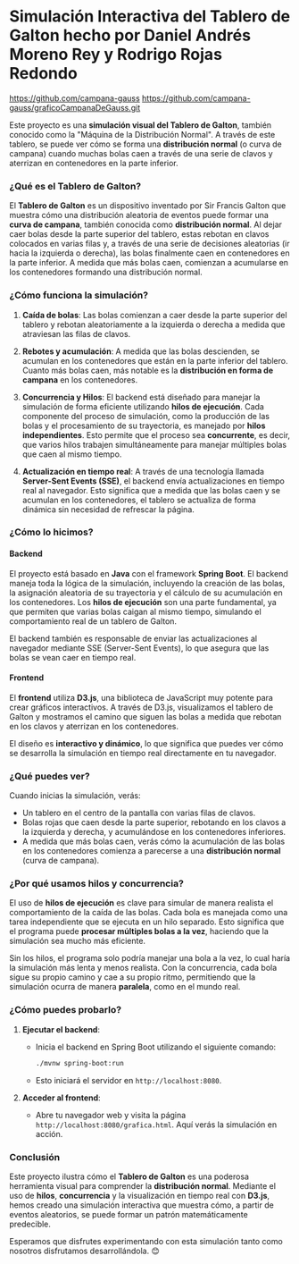 # Simulación Interactiva del Tablero de Galton hecho por Daniel Andrés Moreno Rey y Rodrigo Rojas Redondo

https://github.com/campana-gauss
https://github.com/campana-gauss/graficoCampanaDeGauss.git

Este proyecto es una **simulación visual del Tablero de Galton**, también conocido como la "Máquina de la Distribución Normal". A través de este tablero, se puede ver cómo se forma una **distribución normal** (o curva de campana) cuando muchas bolas caen a través de una serie de clavos y aterrizan en contenedores en la parte inferior.

### ¿Qué es el Tablero de Galton?

El **Tablero de Galton** es un dispositivo inventado por Sir Francis Galton que muestra cómo una distribución aleatoria de eventos puede formar una **curva de campana**, también conocida como **distribución normal**. Al dejar caer bolas desde la parte superior del tablero, estas rebotan en clavos colocados en varias filas y, a través de una serie de decisiones aleatorias (ir hacia la izquierda o derecha), las bolas finalmente caen en contenedores en la parte inferior. A medida que más bolas caen, comienzan a acumularse en los contenedores formando una distribución normal.

### ¿Cómo funciona la simulación?

1. **Caída de bolas**: Las bolas comienzan a caer desde la parte superior del tablero y rebotan aleatoriamente a la izquierda o derecha a medida que atraviesan las filas de clavos.
   
2. **Rebotes y acumulación**: A medida que las bolas descienden, se acumulan en los contenedores que están en la parte inferior del tablero. Cuanto más bolas caen, más notable es la **distribución en forma de campana** en los contenedores.

3. **Concurrencia y Hilos**: El backend está diseñado para manejar la simulación de forma eficiente utilizando **hilos de ejecución**. Cada componente del proceso de simulación, como la producción de las bolas y el procesamiento de su trayectoria, es manejado por **hilos independientes**. Esto permite que el proceso sea **concurrente**, es decir, que varios hilos trabajen simultáneamente para manejar múltiples bolas que caen al mismo tiempo.

4. **Actualización en tiempo real**: A través de una tecnología llamada **Server-Sent Events (SSE)**, el backend envía actualizaciones en tiempo real al navegador. Esto significa que a medida que las bolas caen y se acumulan en los contenedores, el tablero se actualiza de forma dinámica sin necesidad de refrescar la página.

### ¿Cómo lo hicimos?

#### Backend

El proyecto está basado en **Java** con el framework **Spring Boot**. El backend maneja toda la lógica de la simulación, incluyendo la creación de las bolas, la asignación aleatoria de su trayectoria y el cálculo de su acumulación en los contenedores. Los **hilos de ejecución** son una parte fundamental, ya que permiten que varias bolas caigan al mismo tiempo, simulando el comportamiento real de un tablero de Galton.

El backend también es responsable de enviar las actualizaciones al navegador mediante SSE (Server-Sent Events), lo que asegura que las bolas se vean caer en tiempo real.

#### Frontend

El **frontend** utiliza **D3.js**, una biblioteca de JavaScript muy potente para crear gráficos interactivos. A través de D3.js, visualizamos el tablero de Galton y mostramos el camino que siguen las bolas a medida que rebotan en los clavos y aterrizan en los contenedores.

El diseño es **interactivo y dinámico**, lo que significa que puedes ver cómo se desarrolla la simulación en tiempo real directamente en tu navegador.

### ¿Qué puedes ver?

Cuando inicias la simulación, verás:

- Un tablero en el centro de la pantalla con varias filas de clavos.
- Bolas rojas que caen desde la parte superior, rebotando en los clavos a la izquierda y derecha, y acumulándose en los contenedores inferiores.
- A medida que más bolas caen, verás cómo la acumulación de las bolas en los contenedores comienza a parecerse a una **distribución normal** (curva de campana).

### ¿Por qué usamos hilos y concurrencia?

El uso de **hilos de ejecución** es clave para simular de manera realista el comportamiento de la caída de las bolas. Cada bola es manejada como una tarea independiente que se ejecuta en un hilo separado. Esto significa que el programa puede **procesar múltiples bolas a la vez**, haciendo que la simulación sea mucho más eficiente.

Sin los hilos, el programa solo podría manejar una bola a la vez, lo cual haría la simulación más lenta y menos realista. Con la concurrencia, cada bola sigue su propio camino y cae a su propio ritmo, permitiendo que la simulación ocurra de manera **paralela**, como en el mundo real.

### ¿Cómo puedes probarlo?

1. **Ejecutar el backend**: 
   - Inicia el backend en Spring Boot utilizando el siguiente comando:
     ```bash
     ./mvnw spring-boot:run
     ```
   - Esto iniciará el servidor en `http://localhost:8080`.

2. **Acceder al frontend**:
   - Abre tu navegador web y visita la página `http://localhost:8080/grafica.html`. Aquí verás la simulación en acción.

### Conclusión

Este proyecto ilustra cómo el **Tablero de Galton** es una poderosa herramienta visual para comprender la **distribución normal**. Mediante el uso de **hilos**, **concurrencia** y la visualización en tiempo real con **D3.js**, hemos creado una simulación interactiva que muestra cómo, a partir de eventos aleatorios, se puede formar un patrón matemáticamente predecible.

Esperamos que disfrutes experimentando con esta simulación tanto como nosotros disfrutamos desarrollándola. 😊

